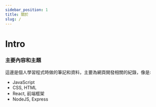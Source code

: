 ```yaml
---
sidebar_position: 1
title: 關於
slug: /
---
```


# Intro

### 主要內容和主題

這邊是個人學習程式時做的筆記和資料，主要為網頁開發相關的紀錄，像是:

- JavaScript
- CSS, HTML
- React, 前端框架
- NodeJS, Express
